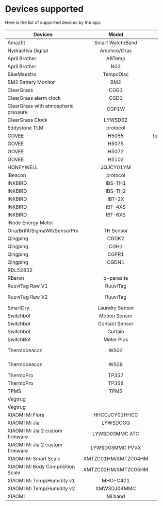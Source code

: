 # Devices supported

Here is the list of supported devices by the app:
        
|Devices|Model|Measurements|
|-|:-:|:-:|
| Amazfit|Smart Watch/Band|steps, activity heart rate (when activated in the Zepp Life settings)|
| Hydractiva Digital | Amphiro/Oras|sessions/time/litres/temperature/energy|
| April Brother|ABTemp|uuid/mfid/major/txpower @ 1 m/temperature/battery|
| April Brother|N03|temperature/humidity/luminance/battery|
| BlueMaestro|TempoDisc|temperature/humidity/dew point/voltage|
| BM2 Battery Monitor|BM2|battery|
| ClearGrass |CGG1|temperature/humidity/battery|
| ClearGrass alarm clock|CGD1|temperature/humidity|
| ClearGrass with atmospheric pressure |CGP1W|temperature/humidity/air pressure|
| ClearGrass Clock|LYWSD02|temperature/humidity/battery|
| Eddystone TLM|protocol|temperature/count/volt/time|
| GOVEE |H5055|temperature1/temperature2/temperature3/temperature4/temperature5/temperature6/battery|
| GOVEE |H5075|temperature/humidity/battery|
| GOVEE |H5072|temperature/humidity/battery|
| GOVEE |H5102|temperature/humidity/battery|
| HONEYWELL |JQJCY01YM|formaldehyde/temperature/humidity/battery|
| iBeacon|protocol|UUID/MFID/Major/Minor/Power/Volt|
| INKBIRD|IBS-TH1|temperature/humidity/battery|
| INKBIRD|IBS-TH2|temperature/battery|
| INKBIRD|IBT-2X|temperature1/temperature2|
| INKBIRD|IBT-4XS|temperature1/temperature2/temperature3/temperature4|
| INKBIRD|IBT-6XS|temperature1/temperature2/temperature3/temperature4 /temperature5/temperature6|
| iNode Energy Meter||power/energy/battery|
| Oria/Brifit/SigmaWit/SensorPro|TH Sensor|temperature/humidity/battery|
| Qingping |CGDK2|temperature/humidity|
| Qingping |CGH1|open|
| Qingping |CGPR1|presence/luminance/battery|
| Qingping|CGDN1|temperature/humidity/PM2.5/PM10/carbon dioxide|
| RDL52832||mfid/uuid/minor/major/txpower @ 1 m/temperature/humidity/acceleration|
| RBaron|b-parasite|moisture/temperature/humidity/luminance (v1.1.0+)/voltage|
| RuuviTag Raw V1|RuuviTag|temperature/humidity/pressure/acceleration/volt|
| RuuviTag Raw V2|RuuviTag|temperature/humidity/pressure/acceleration/volt/TX power/movement/counter/sequence number|
| SmartDry|Laundry Sensor|temperature/humidity/shake/voltage/wake|
| Switchbot|Motion Sensor|movement/light level/sensing distance/led/scope tested/battery|
| Switchbot|Contact Sensor|contact/movement/scope tested/light level/battery|
| Switchbot|Curtain|motion state/position/light level/battery/calibration state|
| SwitchBot|Meter Plus|temperature/humidity/battery|
| Thermobeacon|WS02|temperature/humidity/voltage/timestamp/maximum temperature/maximum temperature timestamp/minimum temperature/minimum temperature timestamp|
| Thermobeacon|WS08|temperature/humidity/voltage/timestamp/maximum temperature/maximum temperature timestamp/minimum temperature/minimum temperature timestamp|
| ThermoPro|TP357|temperature/humidity|
| ThermoPro|TP358|temperature/humidity|
| TPMS|TPMS|temperature/pressure/battery/alarm/count|
| Vegtrug ||temperature/moisture/luminance/fertility|
| Vegtrug||temperature/moisture/luminance/fertility|
| XIAOMI Mi Flora|HHCCJCY01HHCC|temperature/moisture/luminance/fertility/battery|
| XIAOMI Mi Jia|LYWSDCGQ|temperature/humidity/battery|
| XIAOMI Mi Jia 2 custom firmware|LYWSD03MMC ATC|temperature/humidity/battery/voltage|
| XIAOMI Mi Jia 2 custom firmware|LYWSD03MMC PVVX|temperature/humidity/battery/voltage|
| XIAOMI Mi Smart Scale|XMTZC01HM/XMTZC04HM|weighing mode/unit/weight|
| XIAOMI Mi Body Composition Scale|XMTZC02HM/XMTZC05HM|weighing mode/unit/weight/impedance|
| XIAOMI Mi Temp/Humidity v1|MHO-C401|temperature/humidity/battery/voltage|
| XIAOMI Mi Temp/Humidity v2|XMWSDJ04MMC|temperature/humidity/battery/voltage|
| XIAOMI|Mi band|steps/activity heart rate (when activated in the Zepp Life settings)|
